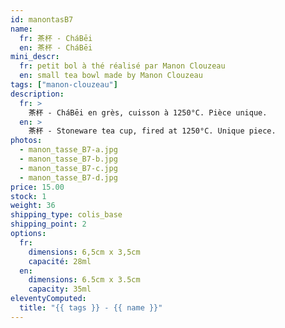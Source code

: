 ```yaml
---
id: manontasB7
name:
  fr: 茶杯 - CháBēi
  en: 茶杯 - CháBēi
mini_descr:
  fr: petit bol à thé réalisé par Manon Clouzeau
  en: small tea bowl made by Manon Clouzeau
tags: ["manon-clouzeau"]
description:
  fr: >
    茶杯 - CháBēi en grès, cuisson à 1250°C. Pièce unique.
  en: >
    茶杯 - Stoneware tea cup, fired at 1250°C. Unique piece.
photos:
  - manon_tasse_B7-a.jpg
  - manon_tasse_B7-b.jpg
  - manon_tasse_B7-c.jpg
  - manon_tasse_B7-d.jpg
price: 15.00
stock: 1
weight: 36
shipping_type: colis_base
shipping_point: 2
options:
  fr:
    dimensions: 6,5cm x 3,5cm
    capacité: 28ml
  en:
    dimensions: 6.5cm x 3.5cm
    capacity: 35ml
eleventyComputed:
  title: "{{ tags }} - {{ name }}"
---
```

